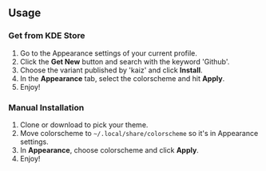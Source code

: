## Usage

### Get from KDE Store

1. Go to the Appearance settings of your current profile.
2. Click the **Get New** button and search with the keyword 'Github'.
3. Choose the variant published by 'kaiz' and click **Install**.
4. In the **Appearance** tab, select the colorscheme and hit **Apply**.
5. Enjoy!

### Manual Installation

1. Clone or download to pick your theme.
2. Move colorscheme to `~/.local/share/colorscheme` so it's in Appearance settings.
3. In **Appearance**, choose colorscheme and click **Apply**.
4. Enjoy!
